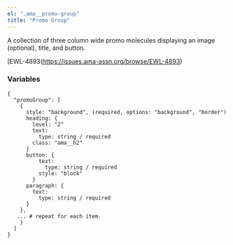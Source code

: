 ```yaml
---
el: ".ama__promo-group"
title: "Promo Group"
---
```


A collection of three column wide promo molecules displaying an image (optional), title, and button. 

[EWL-4893(https://issues.ama-assn.org/browse/EWL-4893)

### Variables
~~~
{
  "promoGroup": [
    {
      style: "background", (required, options: "background", "border")
      heading: {
        level: "2"
        text: 
          type: string / required
        class: "ama__h2"
      }
      button: {
          text: 
            type: string / required
          style: "block"
        }
      paragraph: {
        text: 
          type: string / required
      }
    },
   ... # repeat for each item.
    }
  ]
}
~~~
